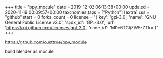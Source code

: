 +++
title = "bpy_module"
date = 2019-12-02 06:13:38+00:00
updated = 2020-11-19 00:09:57+00:00
taxonomies.tags = ["Python"]
[extra]
css = "github"
start = 0
forks_count = 0
license = "{'key': 'gpl-3.0', 'name': 'GNU General Public License v3.0', 'spdx_id': 'GPL-3.0', 'url': 'https://api.github.com/licenses/gpl-3.0', 'node_id': 'MDc6TGljZW5zZTk='}"
+++

<https://github.com/ousttrue/bpy_module>

build blender as module

